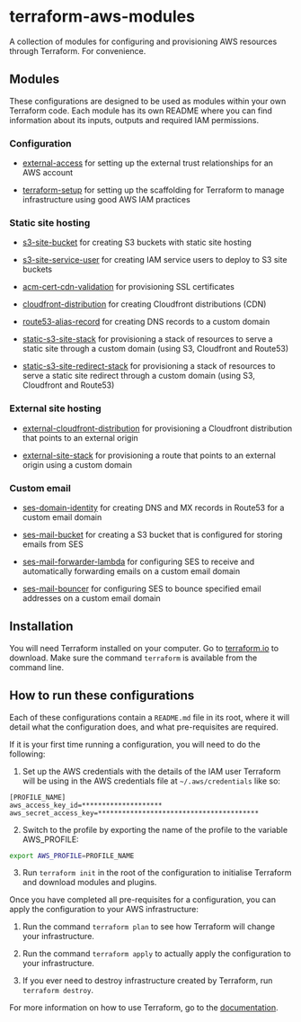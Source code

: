 # terraform-aws-modules

A collection of modules for configuring and provisioning AWS resources through Terraform. For convenience.


## Modules

These configurations are designed to be used as modules within your own Terraform code.
Each module has its own README where you can find information about its inputs, outputs and required IAM permissions.

### Configuration

- [external-access](https://github.com/bwyap/terraform-aws-modules/tree/master/external-access) for setting up the external trust relationships for an AWS account

- [terraform-setup](https://github.com/bwyap/terraform-aws-modules/tree/master/terraform-setup) for setting up the scaffolding for Terraform to manage infrastructure using good AWS IAM practices

### Static site hosting

- [s3-site-bucket](https://github.com/bwyap/terraform-aws-modules/tree/master/s3-site-bucket) for creating S3 buckets with static site hosting

- [s3-site-service-user](https://github.com/bwyap/terraform-aws-modules/tree/master/s3-site-service-user) for creating IAM service users to deploy to S3 site buckets

- [acm-cert-cdn-validation](https://github.com/bwyap/terraform-aws-modules/tree/master/acm-cert-cdn-validation) for provisioning SSL certificates

- [cloudfront-distribution](https://github.com/bwyap/terraform-aws-modules/tree/master/cloudfront-distribution) for creating Cloudfront distributions (CDN)

- [route53-alias-record](https://github.com/bwyap/terraform-aws-modules/tree/master/route53-alias-record) for creating DNS records to a custom domain

- [static-s3-site-stack](https://github.com/bwyap/terraform-aws-modules/tree/master/static-s3-site-stack) for provisioning a stack of resources to serve a static site through a custom domain (using S3, Cloudfront and Route53)

- [static-s3-site-redirect-stack](https://github.com/bwyap/terraform-aws-modules/tree/master/static-s3-site-redirect-stack) for provisioning a stack of resources to serve a static site redirect through a custom domain (using S3, Cloudfront and Route53)

### External site hosting

- [external-cloudfront-distribution](https://github.com/bwyap/terraform-aws-modules/tree/master/external-cloudfront-distribution) for provisioning a Cloudfront distribution that points to an external origin

- [external-site-stack](https://github.com/bwyap/terraform-aws-modules/tree/master/external-site-stack) for provisioning a route that points to an external origin using a custom domain

### Custom email

- [ses-domain-identity](https://github.com/bwyap/terraform-aws-modules/tree/master/ses-domain-identity) for creating DNS and MX records in Route53 for a custom email domain

- [ses-mail-bucket](https://github.com/bwyap/terraform-aws-modules/tree/master/ses-mail-bucket) for creating a S3 bucket that is configured for storing emails from SES

- [ses-mail-forwarder-lambda](https://github.com/bwyap/terraform-aws-modules/tree/master/ses-mail-forwarder-lambda) for configuring SES 
to receive and automatically forwarding emails on a custom email domain

- [ses-mail-bouncer](https://github.com/bwyap/terraform-aws-modules/tree/master/ses-mail-bouncer) for configuring SES to bounce specified email addresses on a custom email domain


## Installation

You will need Terraform installed on your computer. Go to [terraform.io](https://www.terraform.io/) to download. Make sure the command `terraform` is available from the command line.


## How to run these configurations

Each of these configurations contain a `README.md` file in its root, where it will detail what the configuration does, and what pre-requisites are required.

If it is your first time running a configuration, you will need to do the following:

1. Set up the AWS credentials with the details of the IAM user Terraform will be using in the AWS credentials file at `~/.aws/credentials` like so: 

```
[PROFILE_NAME]
aws_access_key_id=********************
aws_secret_access_key=****************************************
```

2. Switch to the profile by exporting the name of the profile to the variable AWS_PROFILE:

```bash
export AWS_PROFILE=PROFILE_NAME
```

3. Run `terraform init` in the root of the configuration to initialise Terraform and download modules and plugins.

Once you have completed all pre-requisites for a configuration, you can apply the configuration to your AWS infrastructure:

1. Run the command `terraform plan` to see how Terraform will change your infrastructure.

2. Run the command `terraform apply` to actually apply the configuration to your infrastructure.

3. If you ever need to destroy infrastructure created by Terraform, run `terraform destroy`.

For more information on how to use Terraform, go to the [documentation](https://www.terraform.io/intro/getting-started/install.html).
